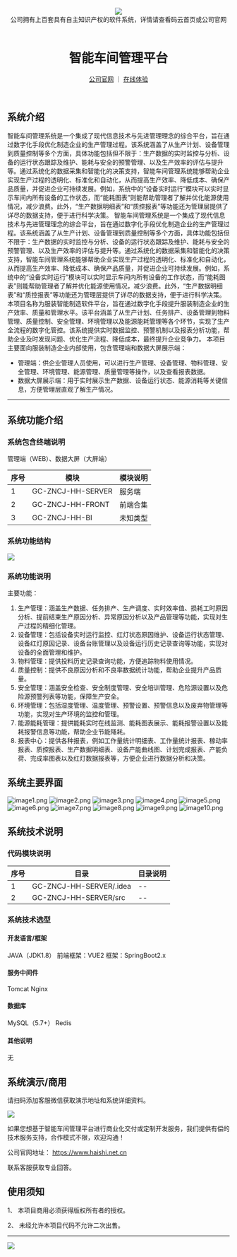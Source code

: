 <br/>

<div align="center" >
    <img src="https://www.haishi.net.cn/img/17f49ecef80e4c6248070c401a94c032.0ff19479.png" />
<br/>
<div>公司拥有上百套具有自主知识产权的软件系统，详情请查看码云首页或公司官网</div>
</div>

<div align="center">
<br/>
<h1>智能车间管理平台</h1>

<a href="https://www.haishi.net.cn/">公司官网</a> ｜ <a href="https://www.haishi.net.cn/">在线体验</a>

<br/>

</div>


## 系统介绍


智能车间管理系统是一个集成了现代信息技术与先进管理理念的综合平台，旨在通过数字化手段优化制造企业的生产管理过程。该系统涵盖了从生产计划、设备管理到质量控制等多个方面，具体功能包括但不限于：生产数据的实时监控与分析、设备的运行状态跟踪及维护、能耗与安全的预警管理、以及生产效率的评估与提升等。通过系统化的数据采集和智能化的决策支持，智能车间管理系统能够帮助企业实现生产过程的透明化、标准化和自动化，从而提高生产效率、降低成本、确保产品质量，并促进企业可持续发展。例如，系统中的“设备实时运行”模块可以实时显示车间内所有设备的工作状态，而“能耗图表”则能帮助管理者了解并优化能源使用情况，减少浪费。此外，“生产数据明细表”和“质控报表”等功能还为管理层提供了详尽的数据支持，便于进行科学决策。
智能车间管理系统是一个集成了现代信息技术与先进管理理念的综合平台，旨在通过数字化手段优化制造企业的生产管理过程。该系统涵盖了从生产计划、设备管理到质量控制等多个方面，具体功能包括但不限于：生产数据的实时监控与分析、设备的运行状态跟踪及维护、能耗与安全的预警管理、以及生产效率的评估与提升等。通过系统化的数据采集和智能化的决策支持，智能车间管理系统能够帮助企业实现生产过程的透明化、标准化和自动化，从而提高生产效率、降低成本、确保产品质量，并促进企业可持续发展。例如，系统中的“设备实时运行”模块可以实时显示车间内所有设备的工作状态，而“能耗图表”则能帮助管理者了解并优化能源使用情况，减少浪费。此外，“生产数据明细表”和“质控报表”等功能还为管理层提供了详尽的数据支持，便于进行科学决策。
本项目名称为服装智能制造软件平台，旨在通过数字化手段提升服装制造企业的生产效率、质量和管理水平。该平台涵盖了从生产计划、任务排产、设备管理到物料管理、质量控制、安全管理、环境管理以及能源能耗管理等各个环节，实现了生产全流程的数字化管控。该系统提供实时数据监控、预警机制以及报表分析功能，帮助企业及时发现问题、优化生产流程、降低成本，最终提升企业竞争力。
本项目主要面向服装制造企业内部使用，包含管理端和数据大屏展示端：
- 管理端：供企业管理人员使用，可以进行生产管理、设备管理、物料管理、安全管理、环境管理、能源管理、质量管理等操作，以及查看报表数据。
- 数据大屏展示端：用于实时展示生产数据、设备运行状态、能源消耗等关键信息，方便管理层直观了解生产情况。
                


<hr/>

## 系统功能介绍

### 系统包含终端说明

管理端（WEB）、数据大屏（大屏端）

| 序号 | 模块 | 模块说明 |
| --- | --- | --- |
| 1 | GC-ZNCJ-HH-SERVER | 服务端 |
| 2 | GC-ZNCJ-HH-FRONT | 前端合集 |
| 3 | GC-ZNCJ-HH-BI | 未知类型 |

### 系统功能结构

![](./images/swdt.png)

### 系统功能说明

主要功能：
1. 生产管理：涵盖生产数据、任务排产、生产调度、实时效率值、损耗工时原因分析、提前结束生产原因分析、异常原因分析以及产品管理等功能，实现对生产过程的精细化管理。
2. 设备管理：包括设备实时运行监控、红灯状态原因维护、设备运行状态管理、设备红灯原因记录、设备台账管理以及设备运行历史记录查询等功能，实现对设备的全面管理和维护。
3. 物料管理：提供投料历史记录查询功能，方便追踪物料使用情况。
4. 质量控制：提供不良原因分析和不良率数据统计功能，帮助企业提升产品质量。
5. 安全管理：涵盖安全检查、安全制度管理、安全培训管理、危险源设置以及危险源预警列表等功能，保障生产安全。
6. 环境管理：包括湿度管理、温度管理、预警设置、预警信息以及废弃物管理等功能，实现对生产环境的监控和管理。
7. 能源能耗管理：提供能耗实时在线监测、能耗图表展示、能耗报警设置以及能耗报警信息等功能，帮助企业节能降耗。
8. 报表中心：提供各种报表，例如工作量统计明细表、工作量统计报表、稼动率报表、质控报表、生产数据明细表、设备产能曲线图、计划完成报表、产能负荷、完成率图表以及红灯数据报表等，方便企业进行数据分析和决策。

## 系统主要界面

![image1.png](http://codeimg.haishi.net.cn/GC-ZNCJ-HH_1.png)
![image2.png](http://codeimg.haishi.net.cn/GC-ZNCJ-HH_2.png)
![image3.png](http://codeimg.haishi.net.cn/GC-ZNCJ-HH_3.png)
![image4.png](http://codeimg.haishi.net.cn/GC-ZNCJ-HH_4.png)
![image5.png](http://codeimg.haishi.net.cn/GC-ZNCJ-HH_5.png)
![image6.png](http://codeimg.haishi.net.cn/GC-ZNCJ-HH_6.png)
![image7.png](http://codeimg.haishi.net.cn/GC-ZNCJ-HH_7.png)
![image8.png](http://codeimg.haishi.net.cn/GC-ZNCJ-HH_8.png)
![image9.png](http://codeimg.haishi.net.cn/GC-ZNCJ-HH_9.png)
![image10.png](http://codeimg.haishi.net.cn/GC-ZNCJ-HH_10.png)

## 系统技术说明

### 代码模块说明

| 序号 | 目录 | 目录说明 |
| --- | --- | --- |
| 1 | GC-ZNCJ-HH-SERVER/.idea | -- |
| 2 | GC-ZNCJ-HH-SERVER/src | -- |

### 系统技术选型

#### 开发语言/框架

JAVA（JDK1.8）
前端框架：VUE2
框架：SpringBoot2.x

#### 服务中间件

Tomcat
Nginx

#### 数据库

MySQL（5.7+）
Redis

#### 其他说明

无


## 系统演示/商用

请扫码添加客服微信获取演示地址和系统详细资料。

![](./images/kf.png)

如果您想基于智能车间管理平台进行商业化交付或定制开发服务，我们提供有偿的技术服务支持，合作模式不限，欢迎沟通！

公司官网地址： <a href="https://www.haishi.net.cn/">https://www.haishi.net.cn</a>

联系客服获取专业回答。


## 使用须知

1、 本项目商用必须获得版权所有者的授权。

2、 未经允许本项目代码不允许二次出售。

<hr/>

![](./images/gsjj.png)